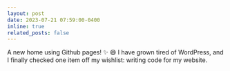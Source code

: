 ```yaml
---
layout: post
date: 2023-07-21 07:59:00-0400
inline: true
related_posts: false
---
```


A new home using Github pages! :sparkles: :smile: I have grown tired of WordPress, and I finally checked one item off my wishlist: writing code for my website.
